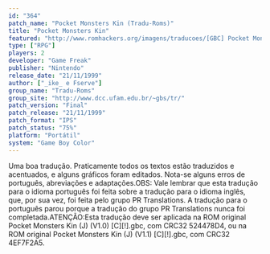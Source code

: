 ```yaml
---
id: "364"
patch_name: "Pocket Monsters Kin (Tradu-Roms)"
title: "Pocket Monsters Kin"
featured: "http://www.romhackers.org/imagens/traducoes/[GBC] Pocket Monsters Kin - Tradu-Roms - 1.png"
type: ["RPG"]
players: 2
developer: "Game Freak"
publisher: "Nintendo"
release_date: "21/11/1999"
author: ["_ike_ e Fserve"]
group_name: "Tradu-Roms"
group_site: "http://www.dcc.ufam.edu.br/~gbs/tr/"
patch_version: "Final"
patch_release: "21/11/1999"
patch_format: "IPS"
patch_status: "75%"
platform: "Portátil"
system: "Game Boy Color"
---
```


Uma boa tradução. Praticamente todos os textos estão traduzidos e acentuados, e alguns gráficos foram editados. Nota-se alguns erros de português, abreviações e adaptações.OBS: Vale lembrar que esta tradução para o idioma português foi feita sobre a tradução para o idioma inglês, que, por sua vez, foi feita pelo grupo PR Translations. A tradução para o português parou porque a tradução do grupo PR Translations nunca foi completada.ATENÇÃO:Esta tradução deve ser aplicada na ROM original Pocket Monsters Kin (J) (V1.0) [C][!].gbc, com CRC32 524478D4, ou na ROM original Pocket Monsters Kin (J) (V1.1) [C][!].gbc, com CRC32 4EF7F2A5.